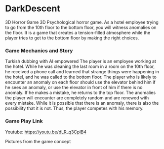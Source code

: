 # DarkDescent
3D Horror Game 
3D Psychological horror game. As a hotel employee trying to go from the 10th floor to the bottom floor, you will witness anomalies on the floor. It is a game that creates a tension-filled atmosphere while the player tries to get to the bottom floor by making the right choices.

### Game Mechanics and Story

Turkish dubbing with AI empowered
The player is an employee working at the hotel.
While he was cleaning the last room in a room on the 10th floor, he received a phone call and learned that strange things were happening in the hotel, and he was called to the bottom floor.
The player who is likely to encounter an anomaly on each floor should use the elevator behind him if he sees an anomaly, or use the elevator in front of him if there is no anomaly.
If he makes a mistake, he returns to the top floor. The anomalies the player will encounter are completely random and are renewed with every mistake.
While it is possible that there is an anomaly, there is also the possibility that it is not. Thus, the player competes with his memory.
### Game Play Link

Youtube: https://youtu.be/dLR_q3CpIB4

Pictures from the game concept
